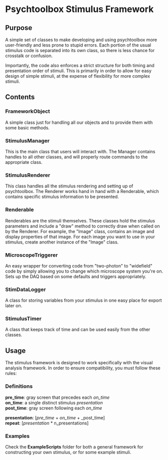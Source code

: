 # Psychtoolbox Stimulus Framework
## Purpose
A simple set of classes to make developing and using psychtoolbox more user-friendly and less prone to stupid errors. Each portion of the usual stimulus code is separated into its own class, so there is less chance for crosstalk or confusion.  
  
Importantly, the code also enforces a strict structure for both timing and presentation order of stimuli. This is primarily in order to allow for easy design of simple stimuli, at the expense of flexibility for more complex stimuli.

## Contents
### FrameworkObject
A simple class just for handling all our objects and to provide them with some basic methods.  

### StimulusManager
This is the main class that users will interact with. The Manager contains handles to all other classes, and will properly route commands to the appropriate class.  

### StimulusRenderer
This class handles all the stimulus rendering and setting up of psychtoolbox. The Renderer works hand in hand with a Renderable, which contains specific stimulus information to be presented.

### Renderable
Renderables are the stimuli themselves. These classes hold the stimulus parameters and include a "draw" method to correctly draw when called on by the Renderer. For example, the "Image" class, contains an image and display properties of that image. For each image you want to use in your stimulus, create another instance of the "Image" class.

### MicroscopeTriggerer
An easy wrapper for converting code from "two-photon" to "widefield" code by simply allowing you to change which microscope system you're on. Sets up the DAQ based on some defaults and triggers appropriately.

### StimDataLogger
A class for storing variables from your stimulus in one easy place for export later on. 

### StimulusTimer
A class that keeps track of time and can be used easily from the other classes.  

## Usage
The stimulus framework is designed to work specifically with the visual analysis framework. In order to ensure compatibility, you must follow these rules:  
  
### Definitions
__pre_time__: gray screen that precedes each _on_time_  
__on_time__: a single distinct stimulus _presentation_  
__post_time__: gray screen following each _on_time_   

__presentation__: [_pre_time_ + _on_time_ + _post_time]  
__repeat__: [_presentation_ * n_presentations]  

### Examples
Check the __ExampleScripts__ folder for both a general framework for constructing your own stimulus, or for some example stimuli.